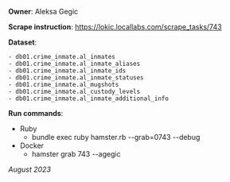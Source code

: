 **Owner**: Aleksa Gegic
 
**Scrape instruction**: https://lokic.locallabs.com/scrape_tasks/743

**Dataset**: 

    - db01.crime_inmate.al_inmates
    - db01.crime_inmate.al_inmate_aliases
    - db01.crime_inmate.al_inmate_ids
    - db01.crime_inmate.al_inmate_statuses
    - db01.crime_inmate.al_mugshots
    - db01.crime_inmate.al_custody_levels
    - db01.crime_inmate.al_inmate_additional_info

**Run commands**:
  - Ruby
    - bundle exec ruby hamster.rb --grab=0743 --debug
  - Docker
    - hamster grab 743 --agegic

_August 2023_
